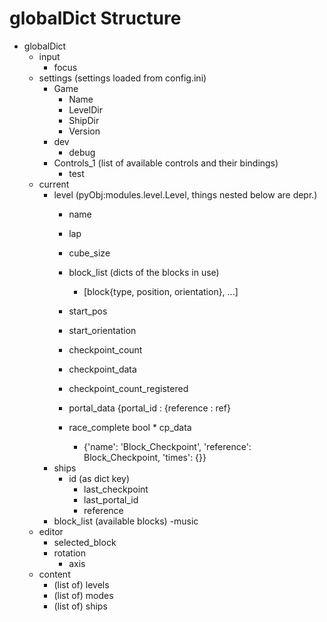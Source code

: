 # globalDict Structure


* globalDict
  + input
    - focus
  + settings (settings loaded from config.ini)
    - Game
      * Name
      * LevelDir
      * ShipDir
      * Version
    - dev
      * debug
    - Controls_1 (list of available controls and their bindings)
      * test
  + current
    - level (pyObj:modules.level.Level, things nested below are depr.)
      * name
      * lap
      * cube_size
      * block_list (dicts of the blocks in use)
        + [block{type, position, orientation}, ...]
      * start_pos
      * start_orientation

      * checkpoint_count
      * checkpoint_data
      * checkpoint_count_registered

      * portal_data
        {portal_id : {reference : ref}
      * race_complete bool
			* cp_data
        + {'name': 'Block_Checkpoint', 'reference': Block_Checkpoint, 'times': {}}
    - ships
      * id (as dict key)
        + last_checkpoint
        + last_portal_id
        + reference
    - block_list (available blocks)
    -music
  + editor
    - selected_block
    - rotation
      * axis
  + content
    - (list of) levels
    - (list of) modes
    - (list of) ships
